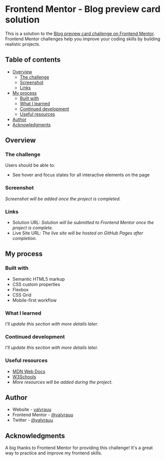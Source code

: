 # Frontend Mentor - Blog preview card solution

This is a solution to the [Blog preview card challenge on Frontend Mentor](https://www.frontendmentor.io/challenges/blog-preview-card-ckPaj01IcS). Frontend Mentor challenges help you improve your coding skills by building realistic projects. 

## Table of contents

- [Overview](#overview)
  - [The challenge](#the-challenge)
  - [Screenshot](#screenshot)
  - [Links](#links)
- [My process](#my-process)
  - [Built with](#built-with)
  - [What I learned](#what-i-learned)
  - [Continued development](#continued-development)
  - [Useful resources](#useful-resources)
- [Author](#author)
- [Acknowledgments](#acknowledgments)

## Overview

### The challenge

Users should be able to:

- See hover and focus states for all interactive elements on the page

### Screenshot

*Screenshot will be added once the project is completed.*

### Links

- Solution URL: *Solution will be submitted to Frontend Mentor once the project is complete.*
- Live Site URL: *The live site will be hosted on GitHub Pages after completion.*

## My process

### Built with

- Semantic HTML5 markup
- CSS custom properties
- Flexbox
- CSS Grid
- Mobile-first workflow

### What I learned

*I'll update this section with more details later.*

### Continued development

*I'll update this section with more details later.*

### Useful resources

- [MDN Web Docs](https://developer.mozilla.org/en-US/)
- [W3Schools](https://www.w3schools.com/)
- *More resources will be added during the project.*

## Author

- Website - [valvrauu](https://valvrauu.github.io/portfolio/)
- Frontend Mentor - [@valvrauu](https://www.frontendmentor.io/profile/valvrauu)
- Twitter - [@valvrauu](https://www.twitter.com/valvrauu)

## Acknowledgments

A big thanks to Frontend Mentor for providing this challenge! It's a great way to practice and improve my frontend skills.
